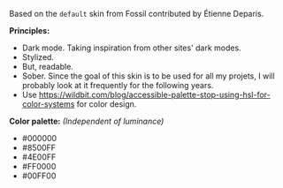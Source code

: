 Based on the `default` skin from Fossil contributed by Étienne Deparis.

**Principles:**

- Dark mode. Taking inspiration from other sites' dark modes.
- Stylized.
- But, readable.
- Sober. Since the goal of this skin is to be used for all my projets, I will probably look at it frequently for the following years.
- Use <https://wildbit.com/blog/accessible-palette-stop-using-hsl-for-color-systems> for color design.

**Color palette:** *(Independent of luminance)*

- #000000
- #8500FF
- #4E00FF
- #FF0000
- #00FF00
